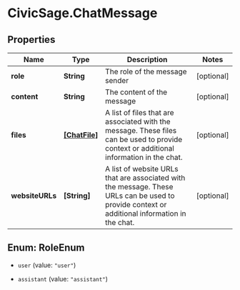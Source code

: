# CivicSage.ChatMessage

## Properties

Name | Type | Description | Notes
------------ | ------------- | ------------- | -------------
**role** | **String** | The role of the message sender | [optional] 
**content** | **String** | The content of the message | [optional] 
**files** | [**[ChatFile]**](ChatFile.md) | A list of files that are associated with the message. These files can be used to provide context or additional information in the chat.  | [optional] 
**websiteURLs** | **[String]** | A list of website URLs that are associated with the message. These URLs can be used to provide context or additional information in the chat.  | [optional] 



## Enum: RoleEnum


* `user` (value: `"user"`)

* `assistant` (value: `"assistant"`)




